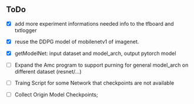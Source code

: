 ## ToDo

- [x] add more experiment informations needed info to the tfboard and txtlogger
- [x] reuse the DDPG model of mobilenetv1 of imagenet. 
- [x] getModelNet: input dataset and model_arch, output pytorch model
- [ ] Expand the Amc program to support purning for general model_arch on different dataset (resnet/...)
- [ ] Traing Script for some Network that checkpoints are not available
- [ ] Collect Origin Model Checkpoints;


